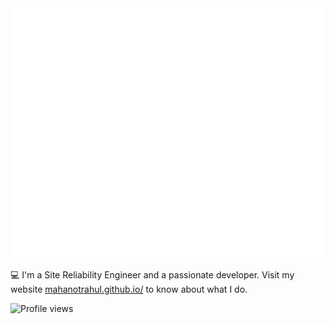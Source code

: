 <div align="center">
	<img src="https://raw.githubusercontent.com/Mahanotrahul/mahanotrahul/master/header.svg" width="800" height="400">
	<br>
</div>

💻 I'm a Site Reliability Engineer and a passionate developer.
Visit my website [mahanotrahul.github.io/](https://mahanotrahul.github.io/) to know about what I do.

<p align="left">
  <img src="https://komarev.com/ghpvc/?username=mahanotrahul" alt="Profile views" />
</p>
